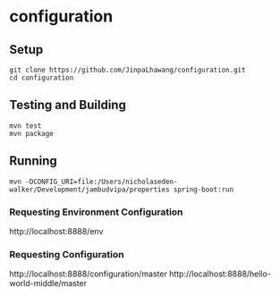 # configuration

## Setup

```
git clone https://github.com/JinpaLhawang/configuration.git
cd configuration
```

## Testing and Building

```
mvn test
mvn package
```

## Running

```
mvn -DCONFIG_URI=file:/Users/nicholaseden-walker/Development/jambudvipa/properties spring-boot:run
```

### Requesting Environment Configuration

http://localhost:8888/env

### Requesting Configuration

http://localhost:8888/configuration/master
http://localhost:8888/hello-world-middle/master
